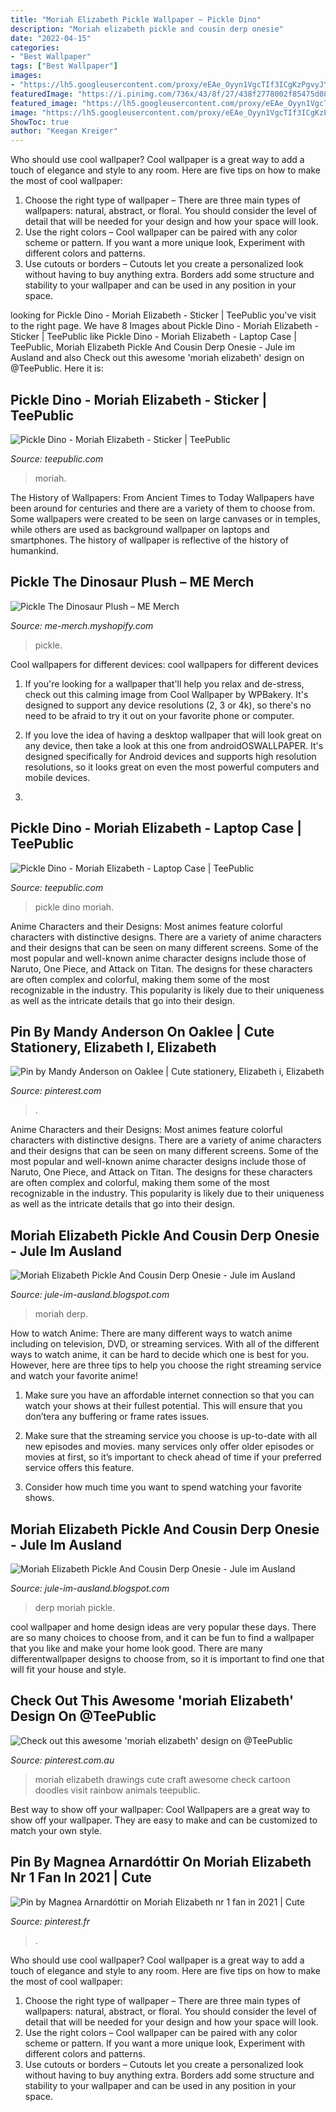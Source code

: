 ```yaml
---
title: "Moriah Elizabeth Pickle Wallpaper ~ Pickle Dino"
description: "Moriah elizabeth pickle and cousin derp onesie"
date: "2022-04-15"
categories:
- "Best Wallpaper"
tags: ["Best Wallpaper"]
images:
- "https://lh5.googleusercontent.com/proxy/eEAe_Oyyn1VgcTIf3ICgKzPgvyJY-r8KpxoAybORIFFi_zJsPhVRQsijGN8fWzFNaEW1hDIYdIATMWv8Cn1jY7CDxFAGM5zWfgLh-iA26Lk_ZN9NH8JvwqxUB0vc5TnJ=w1200-h630-p-k-no-nu"
featuredImage: "https://i.pinimg.com/736x/43/8f/27/438f2778002f85475d0831a079042064.jpg"
featured_image: "https://lh5.googleusercontent.com/proxy/eEAe_Oyyn1VgcTIf3ICgKzPgvyJY-r8KpxoAybORIFFi_zJsPhVRQsijGN8fWzFNaEW1hDIYdIATMWv8Cn1jY7CDxFAGM5zWfgLh-iA26Lk_ZN9NH8JvwqxUB0vc5TnJ=w1200-h630-p-k-no-nu"
image: "https://lh5.googleusercontent.com/proxy/eEAe_Oyyn1VgcTIf3ICgKzPgvyJY-r8KpxoAybORIFFi_zJsPhVRQsijGN8fWzFNaEW1hDIYdIATMWv8Cn1jY7CDxFAGM5zWfgLh-iA26Lk_ZN9NH8JvwqxUB0vc5TnJ=w1200-h630-p-k-no-nu"
ShowToc: true
author: "Keegan Kreiger"
---
```



Who should use cool wallpaper?
Cool wallpaper is a great way to add a touch of elegance and style to any room. Here are five tips on how to make the most of cool wallpaper: 
1) Choose the right type of wallpaper – There are three main types of wallpapers: natural, abstract, or floral. You should consider the level of detail that will be needed for your design and how your space will look. 
2) Use the right colors – Cool wallpaper can be paired with any color scheme or pattern. If you want a more unique look, Experiment with different colors and patterns. 
3) Use cutouts or borders – Cutouts let you create a personalized look without having to buy anything extra. Borders add some structure and stability to your wallpaper and can be used in any position in your space.

	

		
looking for Pickle Dino - Moriah Elizabeth - Sticker | TeePublic you've visit to the right page. We have 8 Images about Pickle Dino - Moriah Elizabeth - Sticker | TeePublic like Pickle Dino - Moriah Elizabeth - Laptop Case | TeePublic, Moriah Elizabeth Pickle And Cousin Derp Onesie - Jule im Ausland and also Check out this awesome &#039;moriah elizabeth&#039; design on @TeePublic. Here it is:
		
    
## Pickle Dino - Moriah Elizabeth - Sticker | TeePublic

<img loading=lazy src="https://res.cloudinary.com/teepublic/image/private/s--GpDFuYPs--/t_Resized%20Artwork/c_fit,g_north_west,h_954,w_954/co_fac2cd,e_outline:48/co_fac2cd,e_outline:inner_fill:48/co_ffffff,e_outline:48/co_ffffff,e_outline:inner_fill:48/co_bbbbbb,e_outline:3:1000/c_mpad,g_center,h_1260,w_1260/b_rgb:eeeeee/c_limit,f_auto,h_630,q_90,w_630/v1601916096/production/designs/14721010_0.jpg" onerror="this.onerror=null;this.src='https://tse4.mm.bing.net/th?id=OIP.FYwBl3iVyKB3wN51ccfMdQHaHa&amp;pid=15.1';" alt="Pickle Dino - Moriah Elizabeth - Sticker | TeePublic">

_Source: teepublic.com_

>moriah. 

	

The History of Wallpapers: From Ancient Times to Today
Wallpapers have been around for centuries and there are a variety of them to choose from. Some wallpapers were created to be seen on large canvases or in temples, while others are used as background wallpaper on laptops and smartphones. The history of wallpaper is reflective of the history of humankind.

    
## Pickle The Dinosaur Plush – ME Merch

<img loading=lazy src="https://cdn.shopify.com/s/files/1/0059/9064/5831/products/pickle5_1024x1024@2x.jpg?v=1573832579" onerror="this.onerror=null;this.src='https://tse2.mm.bing.net/th?id=OIP.S2z9aHGWlwxcL5Ff8MJH_QHaHa&amp;pid=15.1';" alt="Pickle The Dinosaur Plush – ME Merch">

_Source: me-merch.myshopify.com_

>pickle. 

	

Cool wallpapers for different devices:
cool wallpapers for different devices 

1. If you're looking for a wallpaper that'll help you relax and de-stress, check out this calming image from Cool Wallpaper by WPBakery. It's designed to support any device resolutions (2, 3 or 4k), so there's no need to be afraid to try it out on your favorite phone or computer.

2. If you love the idea of having a desktop wallpaper that will look great on any device, then take a look at this one from androidOSWALLPAPER. It's designed specifically for Android devices and supports high resolution resolutions, so it looks great on even the most powerful computers and mobile devices.

3.

    
## Pickle Dino - Moriah Elizabeth - Laptop Case | TeePublic

<img loading=lazy src="https://res.cloudinary.com/teepublic/image/private/s--f3e3vrCp--/t_Preview/b_rgb:fac2cd,c_lpad,f_jpg,h_630,q_90,w_1200/v1601916096/production/designs/14721010_0.jpg" onerror="this.onerror=null;this.src='https://tse1.mm.bing.net/th?id=OIP.I_qPGmWeOF7MCHtqysYTSAHaD4&amp;pid=15.1';" alt="Pickle Dino - Moriah Elizabeth - Laptop Case | TeePublic">

_Source: teepublic.com_

>pickle dino moriah. 

	

Anime Characters and their Designs: Most animes feature colorful characters with distinctive designs.
There are a variety of anime characters and their designs that can be seen on many different screens. Some of the most popular and well-known anime character designs include those of Naruto, One Piece, and Attack on Titan. The designs for these characters are often complex and colorful, making them some of the most recognizable in the industry. This popularity is likely due to their uniqueness as well as the intricate details that go into their design.

    
## Pin By Mandy Anderson On Oaklee | Cute Stationery, Elizabeth I, Elizabeth

<img loading=lazy src="https://i.pinimg.com/736x/43/8f/27/438f2778002f85475d0831a079042064.jpg" onerror="this.onerror=null;this.src='https://tse1.mm.bing.net/th?id=OIP.x9Z5I1Tn4oEAjxmBZBe4kwHaE-&amp;pid=15.1';" alt="Pin by Mandy Anderson on Oaklee | Cute stationery, Elizabeth i, Elizabeth">

_Source: pinterest.com_

>. 

	

Anime Characters and their Designs: Most animes feature colorful characters with distinctive designs.
There are a variety of anime characters and their designs that can be seen on many different screens. Some of the most popular and well-known anime character designs include those of Naruto, One Piece, and Attack on Titan. The designs for these characters are often complex and colorful, making them some of the most recognizable in the industry. This popularity is likely due to their uniqueness as well as the intricate details that go into their design.

    
## Moriah Elizabeth Pickle And Cousin Derp Onesie - Jule Im Ausland

<img loading=lazy src="https://cdn.shopify.com/s/files/1/1796/6745/products/I54A7705_800x.jpg?v=1606424862" onerror="this.onerror=null;this.src='https://tse3.mm.bing.net/th?id=OIP.GZlX43vDNDdrQAAYW3MJbgHaJo&amp;pid=15.1';" alt="Moriah Elizabeth Pickle And Cousin Derp Onesie - Jule im Ausland">

_Source: jule-im-ausland.blogspot.com_

>moriah derp. 

	

How to watch Anime: There are many different ways to watch anime including on television, DVD, or streaming services.
With all of the different ways to watch anime, it can be hard to decide which one is best for you. However, here are three tips to help you choose the right streaming service and watch your favorite anime!
1. Make sure you have an affordable internet connection so that you can watch your shows at their fullest potential. This will ensure that you don’tera any buffering or frame rates issues.

2. Make sure that the streaming service you choose is up-to-date with all new episodes and movies. many services only offer older episodes or movies at first, so it’s important to check ahead of time if your preferred service offers this feature.

3. Consider how much time you want to spend watching your favorite shows.

    
## Moriah Elizabeth Pickle And Cousin Derp Onesie - Jule Im Ausland

<img loading=lazy src="https://lh5.googleusercontent.com/proxy/eEAe_Oyyn1VgcTIf3ICgKzPgvyJY-r8KpxoAybORIFFi_zJsPhVRQsijGN8fWzFNaEW1hDIYdIATMWv8Cn1jY7CDxFAGM5zWfgLh-iA26Lk_ZN9NH8JvwqxUB0vc5TnJ=w1200-h630-p-k-no-nu" onerror="this.onerror=null;this.src='https://tse1.mm.bing.net/th?id=OIP.Sr8Xsgo9bEVHp2HPV67j-AHaGO&amp;pid=15.1';" alt="Moriah Elizabeth Pickle And Cousin Derp Onesie - Jule im Ausland">

_Source: jule-im-ausland.blogspot.com_

>derp moriah pickle. 

	

cool wallpaper and home design ideas are very popular these days. There are so many choices to choose from, and it can be fun to find a wallpaper that you like and make your home look good. There are many differentwallpaper designs to choose from, so it is important to find one that will fit your house and style.

    
## Check Out This Awesome &#039;moriah Elizabeth&#039; Design On @TeePublic

<img loading=lazy src="https://i.pinimg.com/736x/34/84/c1/3484c1f31a0d9d73408ecee832c3c835.jpg" onerror="this.onerror=null;this.src='https://tse4.mm.bing.net/th?id=OIP.cs625oq4ZYB1n1Yi9_ts-AHaHa&amp;pid=15.1';" alt="Check out this awesome &#039;moriah elizabeth&#039; design on @TeePublic">

_Source: pinterest.com.au_

>moriah elizabeth drawings cute craft awesome check cartoon doodles visit rainbow animals teepublic. 

	

Best way to show off your wallpaper:
Cool Wallpapers are a great way to show off your wallpaper. They are easy to make and can be customized to match your own style.

    
## Pin By Magnea Arnardóttir On Moriah Elizabeth Nr 1 Fan In 2021 | Cute

<img loading=lazy src="https://i.pinimg.com/736x/e2/fc/14/e2fc14b1a7dd35294523a69eee6834db.jpg" onerror="this.onerror=null;this.src='https://tse2.mm.bing.net/th?id=OIP.xYosHx4ThXtotofrQ7BptgHaKc&amp;pid=15.1';" alt="Pin by Magnea Arnardóttir on Moriah Elizabeth nr 1 fan in 2021 | Cute">

_Source: pinterest.fr_

>. 

	

Who should use cool wallpaper?
Cool wallpaper is a great way to add a touch of elegance and style to any room. Here are five tips on how to make the most of cool wallpaper: 
1) Choose the right type of wallpaper – There are three main types of wallpapers: natural, abstract, or floral. You should consider the level of detail that will be needed for your design and how your space will look. 
2) Use the right colors – Cool wallpaper can be paired with any color scheme or pattern. If you want a more unique look, Experiment with different colors and patterns. 
3) Use cutouts or borders – Cutouts let you create a personalized look without having to buy anything extra. Borders add some structure and stability to your wallpaper and can be used in any position in your space.

